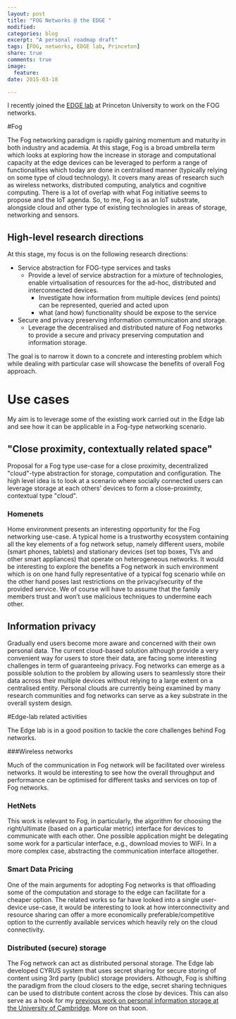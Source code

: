 ```yaml
---
layout: post
title: "FOG Networks @ the EDGE " 
modified:
categories: blog
excerpt: "A personal roadmap draft"
tags: [FOG, networks, EDGE lab, Princeton]
share: true
comments: true
image:
  feature:
date: 2015-03-18

---
```


I recently joined the [EDGE lab](http://scenic.princeton.edu) at Princeton University to work on the FOG networks. 

#Fog

The Fog networking paradigm is rapidly gaining momentum and maturity in both industry and academia. At this stage, Fog is a broad umbrella term which looks at exploring how the increase in storage and computational capacity at the edge devices can be leveraged to perform a range of functionalities which today are done in centralised manner (typically relying on some type of cloud technology). It covers many areas of research such as wireless networks, distributed computing, analytics and cognitive computing.
There is a lot of overlap with what Fog initiative seems to propose and the IoT agenda. So, to me, Fog is as an IoT substrate, alongside cloud and other type of existing technologies in areas of storage, networking and sensors.


## High-level research directions

At this stage, my focus is on the following research directions:

* Service abstraction for FOG-type services and tasks    
    * Provide a level of service abstraction for a mixture of technologies, enable virtualisation of resources for the ad-hoc, distributed and interconnected devices.
        * Investigate how information from multiple devices (end points) can be represented,
queried and acted upon
        * what (and how) functionality should be expose to the service
* Secure and privacy preserving information communication and storage.
    * Leverage the decentralised and distributed nature of Fog networks to provide a secure and privacy preserving computation and information storage.

The goal is to narrow it down to a concrete and interesting problem which while dealing with particular case will showcase the benefits of overall Fog approach.

# Use cases

My aim is to leverage some of the existing work carried out in the Edge lab and see how it can be applicable in a Fog-type networking scenario. 

##  "Close proximity, contextually related space"

Proposal for a Fog type use-case for a close proximity, decentralized "cloud"-type abstraction for storage, computation and configuration.
The high level idea is to look at a scenario where socially connected users can leverage storage at each others’ devices to form a close-proximity, contextual type "cloud".

### Homenets

Home environment presents an interesting opportunity for the Fog networking use-case. A typical home is a trustworthy ecosystem containing all the key elements of a fog network setup, namely different users, mobile (smart phones, tablets) and stationary devices (set top boxes, TVs and other smart appliances) that operate on heterogeneous networks.
It would be interesting to explore the benefits a Fog network in such environment which is on one hand fully representative of a typical fog scenario while on the other hand poses last restrictions on the privacy/security of the provided service. We of course will have to assume that the family members trust and won’t use malicious techniques to undermine each other.

## Information privacy

Gradually end users become more aware and concerned with their own personal data. The current cloud-based solution although provide a very convenient way for users to store their data, are facing some interesting challenges in term of guaranteeing privacy. Fog networks can emerge as a possible solution to the problem by allowing users to seamlessly store their data across their multiple devices without relying to a large extent on a centralised entity. Personal clouds are currently being examined by many research communities and fog networks can serve as a key substrate in the overall system design.

#Edge-lab related activities

The Edge lab is in a good position to tackle the core challenges behind Fog networks.

###Wireless networks

Much of the communication in Fog network will be facilitated over wireless networks. It would be interesting to see how the overall throughput and performance can be optimised for different tasks and services on top of Fog networks.

### HetNets

This work is relevant to Fog, in particularly, the algorithm for choosing the right/ultimate (based on a particular metric) interface for devices to communicate with each other. One possible application might be  delegating some work for a particular interface, e.g., download movies to WiFi. In a more complex case, abstracting the communication interface altogether.

### Smart Data Pricing

One of the main arguments for adopting Fog networks is that offloading some of the computation and storage to the edge can facilitate for a cheaper option. The related works so far have looked into a single user-device use-case, it would be interesting to look at how interconnectivity and resource sharing can offer a more economically preferable/competitive option to the currently available services which heavily rely on the cloud connectivity.

### Distributed (secure) storage 

The Fog network can act as distributed personal storage. The Edge lab developed CYRUS system that uses secret sharing for secure storing of content using 3rd party (public) storage providers. Although, Fog is shifting the paradigm from the cloud closers to the edge, secret sharing techniques can be used to distribute content across the close by devices. This can also serve as a hook for my [previous work on personal information storage at the University of Cambridge](http://yansnotes.blogspot.com/2015/01/work-summary-ocaml-labs.html). More on that soon.
